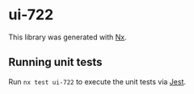 # ui-722

This library was generated with [Nx](https://nx.dev).

## Running unit tests

Run `nx test ui-722` to execute the unit tests via [Jest](https://jestjs.io).
